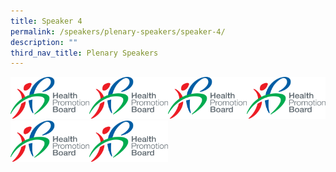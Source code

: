 ```yaml
---
title: Speaker 4
permalink: /speakers/plenary-speakers/speaker-4/
description: ""
third_nav_title: Plenary Speakers
---
```

<div style="display: flex; flex-wrap: wrap;">
  <div style="flex-basis: 25%; max-width: 25%;">
    <a href="https://hpb.gov.sg/"><img alt="Image 1" src="/images/HPB_R_V_CMYK_Logo%201.png"></a>
  </div>
  <div style="flex-basis: 25%; max-width: 25%;">
    <a href="link2"><img alt="Image 2" src="/images/HPB_R_V_CMYK_Logo%201.png"></a>
  </div>
  <div style="flex-basis: 25%; max-width: 25%;">
    <a href="link3"><img alt="Image 3" src="/images/HPB_R_V_CMYK_Logo%201.png"></a>
  </div>
  <div style="flex-basis: 25%; max-width: 25%;">
    <a href="link4"><img alt="Image 4" src="/images/HPB_R_V_CMYK_Logo%201.png"></a>
  </div>
</div>
<div style="display: flex; flex-wrap: wrap;">
  <div style="flex-basis: 25%; max-width: 25%;">
    <a href="link5"><img alt="Image 5" src="/images/HPB_R_V_CMYK_Logo%201.png"></a>
  </div>
  <div style="flex-basis: 25%; max-width:25%;">
    <a href="https://youtube.com/"><img alt="Image 6" src="/images/HPB_R_V_CMYK_Logo%201.png"></a>
  </div>
</div>